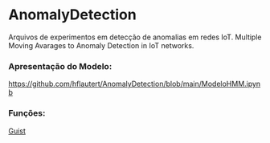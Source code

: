 # AnomalyDetection

Arquivos de experimentos em detecção de anomalias em redes IoT.
Multiple Moving Avarages to Anomaly Detection in IoT networks.

### Apresentação do Modelo:

https://github.com/hflautert/AnomalyDetection/blob/main/ModeloHMM.ipynb

### Funções:
[Guist](https://gist.github.com/hflautert/5bf858b4dc005877dcd340e67d9c4e85)

